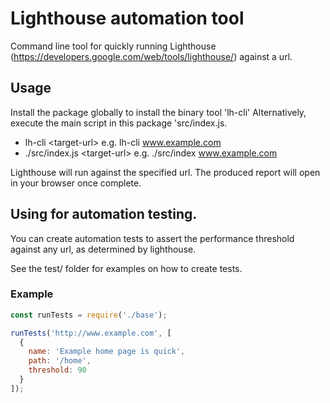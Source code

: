 # Lighthouse automation tool

Command line tool for quickly running Lighthouse (https://developers.google.com/web/tools/lighthouse/) against a url.

## Usage

Install the package globally to install the binary tool 'lh-cli'
Alternatively, execute the main script in this package 'src/index.js.

  - lh-cli \<target-url\> e.g. lh-cli www.example.com
  - ./src/index.js \<target-url> e.g. ./src/index www.example.com

Lighthouse will run against the specified url. The produced report will open in your browser once complete.

## Using for automation testing.

You can create automation tests to assert the performance threshold against any url, as determined by lighthouse.

See the test/ folder for examples on how to create tests.

### Example

```javascript
const runTests = require('./base');

runTests('http://www.example.com', [
  {
    name: 'Example home page is quick',
    path: '/home',
    threshold: 90
  }
]);
```


